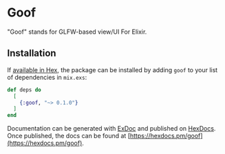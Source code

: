 # Goof

"Goof" stands for GLFW-based view/UI For Elixir.

## Installation

If [available in Hex](https://hex.pm/docs/publish), the package can be installed
by adding `goof` to your list of dependencies in `mix.exs`:

```elixir
def deps do
  [
    {:goof, "~> 0.1.0"}
  ]
end
```

Documentation can be generated with [ExDoc](https://github.com/elixir-lang/ex_doc)
and published on [HexDocs](https://hexdocs.pm). Once published, the docs can
be found at [https://hexdocs.pm/goof](https://hexdocs.pm/goof).


